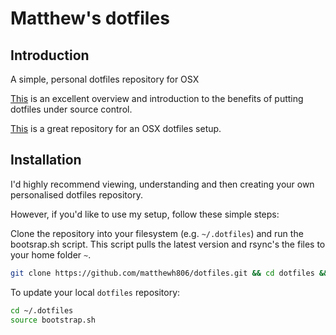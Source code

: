 # Matthew's dotfiles

## Introduction

A simple, personal dotfiles repository for OSX

[This](https://dotfiles.github.io) is an excellent overview and introduction to the benefits of putting dotfiles under source control. 

[This](https://github.com/mathiasbynens/dotfiles) is a great repository for an OSX dotfiles setup. 

## Installation

I'd highly recommend viewing, understanding and then creating your own personalised dotfiles repository. 

However, if you'd like to use my setup, follow these simple steps:

Clone the repository into your filesystem (e.g. `~/.dotfiles`) and run the bootsrap.sh script. This script pulls the latest version and rsync's the files to your home folder `~`. 

```bash
git clone https://github.com/matthewh806/dotfiles.git && cd dotfiles && source bootstrap.sh
```

To update your local `dotfiles` repository:

```bash
cd ~/.dotfiles
source bootstrap.sh
```
